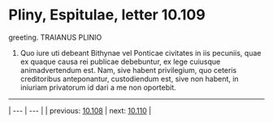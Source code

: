 # Pliny, Espitulae, letter 10.109

greeting. TRAIANUS PLINIO



1. Quo iure uti debeant Bithynae vel Ponticae civitates in iis pecuniis, quae ex quaque causa rei publicae debebuntur, ex lege cuiusque animadvertendum est. Nam, sive habent privilegium, quo ceteris creditoribus anteponantur, custodiendum est, sive non habent, in iniuriam privatorum id dari a me non oportebit.



---

| --- | --- |
| previous: [10.108](../10.108/) | next: [10.110](../10.110/) |